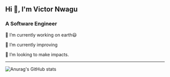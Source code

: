 ## Hi 👋, I'm Victor Nwagu

### A Software Engineer

<p>🔭 I’m currently working on earth😃</p>
<p>🌱 I’m currently improving</p>
<p>👯 I’m looking to make impacts.</p>
<hr />


<!-- [![Top Langs](https://github-readme-stats.vercel.app/api/top-langs/?username=nwaguvictor&layout=compact&theme=shades-of-purple)](https://github.com/anuraghazra/github-readme-stats)
<br />
-->
![Anurag's GitHub stats](https://github-readme-stats.vercel.app/api?username=nwaguvictor&show_icons=true&theme=shades-of-purple&count_private=true)






